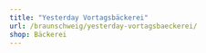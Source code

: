 ```yaml
---
title: "Yesterday Vortagsbäckerei"
url: /braunschweig/yesterday-vortagsbaeckerei/
shop: Bäckerei
---
```

